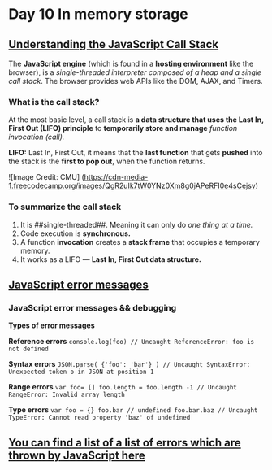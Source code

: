 # Day 10 In memory storage

## [Understanding the JavaScript Call Stack](https://www.freecodecamp.org/news/understanding-the-javascript-call-stack-861e41ae61d4/)
The **JavaScript engine** (which is found in a **hosting environment** like the browser), is a *single-threaded interpreter composed of a heap and a single call stack*. The browser provides web APIs like the DOM, AJAX, and Timers.

### What is the call stack?

At the most basic level, a call stack is **a data structure that uses the Last In, First Out (LIFO) principle** to **temporarily store and manage** *function invocation (call).*

**LIFO:** Last In, First Out, it means that the **last function** that gets **pushed** into the stack is the **first to pop out**, when the function returns.

![Image Credit: CMU]
(https://cdn-media-1.freecodecamp.org/images/QgR2uIk7tW0YNz0Xm8g0jAPeRFI0e4sCejsv)

### To summarize the call stack

1. It is ##single-threaded##. Meaning it can only do *one thing at a time.*
2. Code execution is **synchronous.**
3. A function **invocation** creates a **stack frame** that occupies a temporary memory.
4. It works as a LIFO — **Last In, First Out data structure.**


## [JavaScript error messages](https://codeburst.io/javascript-error-messages-debugging-d23f84f0ae7c)

### JavaScript error messages && debugging

**Types of error messages**


**Reference errors** 
`console.log(foo) // Uncaught ReferenceError: foo is not defined`

**Syntax errors**
`JSON.parse( {'foo': 'bar'} ) // Uncaught SyntaxError: Unexpected token o in JSON at position 1`

**Range errors**
`var foo= []
foo.length = foo.length -1 // Uncaught RangeError: Invalid array length
`

**Type errors**
`var foo = {}
foo.bar // undefined
foo.bar.baz // Uncaught TypeError: Cannot read property 'baz' of undefined
`



## [You can find a list of a list of errors which are thrown by JavaScript here](https://developer.mozilla.org/en-US/docs/Web/JavaScript/Reference/Errors)



